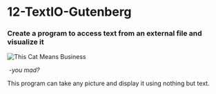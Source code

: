 # 12-TextIO-Gutenberg

### Create a program to access text from an external file and visualize it

![This Cat Means Business ](C:\Users\nikhi\Pictures\cat.png)

​                                                                                                                                *-you mad?*

This program can take any picture and display it using nothing but text.